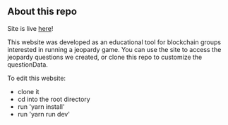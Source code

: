 ## About this repo

Site is live [here](https://blockchain-jeopardy.vercel.app/)!

This website was developed as an educational tool for blockchain groups interested in running a jeopardy game. 
You can use the site to access the jeopardy questions we created, or clone this repo to customize the questionData. 

To edit this website: 
- clone it
-  cd into the root directory
-  run 'yarn install'
-  run 'yarn run dev'

